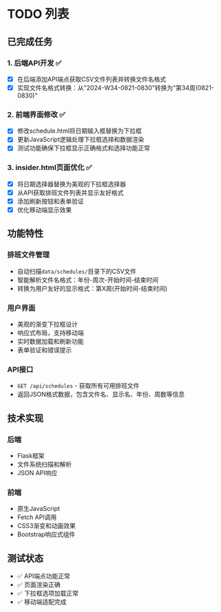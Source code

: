 # TODO 列表

## 已完成任务

### 1. 后端API开发 ✅
- [x] 在后端添加API端点获取CSV文件列表并转换文件名格式
- [x] 实现文件名格式转换：从"2024-W34-0821-0830"转换为"第34周(0821-0830)"

### 2. 前端界面修改 ✅
- [x] 修改schedule.html将日期输入框替换为下拉框
- [x] 更新JavaScript逻辑处理下拉框选择和数据渲染
- [x] 测试功能确保下拉框显示正确格式和选择功能正常

### 3. insider.html页面优化 ✅
- [x] 将日期选择器替换为美观的下拉框选择器
- [x] 从API获取排班文件列表并显示友好格式
- [x] 添加刷新按钮和表单验证
- [x] 优化移动端显示效果

## 功能特性

### 排班文件管理
- 自动扫描`data/schedules/`目录下的CSV文件
- 智能解析文件名格式：年份-周次-开始时间-结束时间
- 转换为用户友好的显示格式：第X周(开始时间-结束时间)

### 用户界面
- 美观的渐变下拉框设计
- 响应式布局，支持移动端
- 实时数据加载和刷新功能
- 表单验证和错误提示

### API接口
- `GET /api/schedules` - 获取所有可用排班文件
- 返回JSON格式数据，包含文件名、显示名、年份、周数等信息

## 技术实现

### 后端
- Flask框架
- 文件系统扫描和解析
- JSON API响应

### 前端
- 原生JavaScript
- Fetch API调用
- CSS3渐变和动画效果
- Bootstrap响应式组件

## 测试状态
- ✅ API端点功能正常
- ✅ 页面渲染正确
- ✅ 下拉框选项加载正常
- ✅ 移动端适配完成
